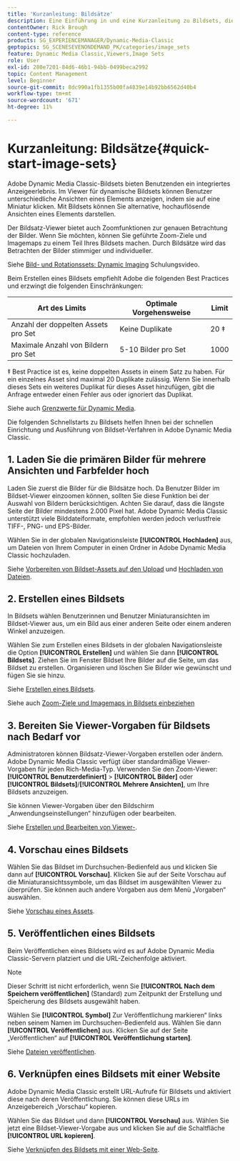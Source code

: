 ```yaml
---
title: 'Kurzanleitung: Bildsätze'
description: Eine Einführung in und eine Kurzanleitung zu Bildsets, die Ihnen den schnellen Einstieg in die Verwendung von Bildset-Techniken in Adobe Dynamic Media Classic erleichtern.
contentOwner: Rick Brough
content-type: reference
products: SG_EXPERIENCEMANAGER/Dynamic-Media-Classic
geptopics: SG_SCENESEVENONDEMAND_PK/categories/image_sets
feature: Dynamic Media Classic,Viewers,Image Sets
role: User
exl-id: 280e7201-84d6-46b1-94bb-0499beca2992
topic: Content Management
level: Beginner
source-git-commit: 8dc990a1fb1355b00fa4839e14b92bb6562d40b4
workflow-type: tm+mt
source-wordcount: '671'
ht-degree: 11%

---
```


# Kurzanleitung: Bildsätze{#quick-start-image-sets}

Adobe Dynamic Media Classic-Bildsets bieten Benutzenden ein integriertes Anzeigeerlebnis. Im Viewer für dynamische Bildsets können Benutzer unterschiedliche Ansichten eines Elements anzeigen, indem sie auf eine Miniatur klicken. Mit Bildsets können Sie alternative, hochauflösende Ansichten eines Elements darstellen.

Der Bildsatz-Viewer bietet auch Zoomfunktionen zur genauen Betrachtung der Bilder. Wenn Sie möchten, können Sie geführte Zoom-Ziele und Imagemaps zu einem Teil Ihres Bildsets machen. Durch Bildsätze wird das Betrachten der Bilder stimmiger und individueller.

Siehe [Bild- und Rotationssets: Dynamic Imaging](https://s7d5.scene7.com/s7viewers/html5/VideoViewer.html?videoserverurl=https://s7d5.scene7.com/is/content/&emailurl=https://s7d5.scene7.com/s7/emailFriend&serverUrl=https://s7d5.scene7.com/is/image/&config=Scene7SharedAssets/Universal_HTML5_Video&contenturl=https://s7d5.scene7.com/skins/&asset=S7tutorials/556_Image%20&%20Spin%20Sets_converted%20renamed_Dynamic%20Imaging-AVS) Schulungsvideo.

Beim Erstellen eines Bildsets empfiehlt Adobe die folgenden Best Practices und erzwingt die folgenden Einschränkungen:

| Art des Limits | Optimale Vorgehensweise | Limit |
| --- | --- | --- |
| Anzahl der doppelten Assets pro Set | Keine Duplikate | 20 ‡ |
| Maximale Anzahl von Bildern pro Set | 5-10 Bilder pro Set | 1000 |

‡ Best Practice ist es, keine doppelten Assets in einem Satz zu haben. Für ein einzelnes Asset sind maximal 20 Duplikate zulässig. Wenn Sie innerhalb dieses Sets ein weiteres Duplikat für dieses Asset hinzufügen, gibt die Anfrage entweder einen Fehler aus oder ignoriert das Duplikat.

Siehe auch [Grenzwerte für Dynamic Media](/help/using/limitations.md).

Die folgenden Schnellstarts zu Bildsets helfen Ihnen bei der schnellen Einrichtung und Ausführung von Bildset-Verfahren in Adobe Dynamic Media Classic.

## &#x200B;1. Laden Sie die primären Bilder für mehrere Ansichten und Farbfelder hoch

Laden Sie zuerst die Bilder für die Bildsätze hoch. Da Benutzer Bilder im Bildset-Viewer einzoomen können, sollten Sie diese Funktion bei der Auswahl von Bildern berücksichtigen. Achten Sie darauf, dass die längste Seite der Bilder mindestens 2.000 Pixel hat. Adobe Dynamic Media Classic unterstützt viele Bilddateiformate, empfohlen werden jedoch verlustfreie TIFF-, PNG- und EPS-Bilder.

Wählen Sie in der globalen Navigationsleiste **[!UICONTROL Hochladen]** aus, um Dateien von Ihrem Computer in einen Ordner in Adobe Dynamic Media Classic hochzuladen.

Siehe [Vorbereiten von Bildset-Assets auf den Upload](preparing-image-set-assets-upload.md#preparing-image-set-assets-for-upload) und [Hochladen von Dateien](uploading-files.md#uploading-your-files).

## &#x200B;2. Erstellen eines Bildsets

In Bildsets wählen Benutzerinnen und Benutzer Miniaturansichten im Bildset-Viewer aus, um ein Bild aus einer anderen Seite oder einem anderen Winkel anzuzeigen.

Wählen Sie zum Erstellen eines Bildsets in der globalen Navigationsleiste die Option **[!UICONTROL Erstellen]** und wählen Sie dann **[!UICONTROL Bildsets]**. Ziehen Sie im Fenster Bildset Ihre Bilder auf die Seite, um das Bildset zu erstellen. Organisieren und löschen Sie Bilder wie gewünscht und fügen Sie sie hinzu. 

Siehe [Erstellen eines Bildsets](creating-image-set.md#creating-an-image-set).

Siehe auch [Zoom-Ziele und Imagemaps in Bildsets einbeziehen](/help/using/including-zoom-targets-image-maps-image-sets.md)

## &#x200B;3. Bereiten Sie Viewer-Vorgaben für Bildsets nach Bedarf vor

Administratoren können Bildsatz-Viewer-Vorgaben erstellen oder ändern. Adobe Dynamic Media Classic verfügt über standardmäßige Viewer-Vorgaben für jeden Rich-Media-Typ. Verwenden Sie den Zoom-Viewer: **[!UICONTROL Benutzerdefiniert]** > **[!UICONTROL Bilder]** oder **[!UICONTROL Bildsets]**/**[!UICONTROL Mehrere Ansichten]**, um Ihre Bildsets anzuzeigen.

Sie können Viewer-Vorgaben über den Bildschirm „Anwendungseinstellungen“ hinzufügen oder bearbeiten.

Siehe [Erstellen und Bearbeiten von Viewer-](application-setup.md#adding-and-editing-viewer-presets).

## &#x200B;4. Vorschau eines Bildsets

Wählen Sie das Bildset im Durchsuchen-Bedienfeld aus und klicken Sie dann auf **[!UICONTROL Vorschau]**. Klicken Sie auf der Seite Vorschau auf die Miniaturansichtssymbole, um das Bildset im ausgewählten Viewer zu überprüfen. Sie können auch andere Vorgaben aus dem Menü „Vorgaben“ auswählen. 

Siehe [Vorschau eines Assets](previewing-asset.md#previewing-an-asset).

## &#x200B;5. Veröffentlichen eines Bildsets

Beim Veröffentlichen eines Bildsets wird es auf Adobe Dynamic Media Classic-Servern platziert und die URL-Zeichenfolge aktiviert.

>[!NOTE]
>
>Dieser Schritt ist nicht erforderlich, wenn Sie **[!UICONTROL Nach dem Speichern veröffentlichen]** (Standard) zum Zeitpunkt der Erstellung und Speicherung des Bildsets ausgewählt haben.

Wählen Sie **[!UICONTROL Symbol]** Zur Veröffentlichung markieren“ links neben seinem Namen im Durchsuchen-Bedienfeld aus. Wählen Sie dann **[!UICONTROL Veröffentlichen]** aus. Klicken Sie auf der Seite „Veröffentlichen“ auf **[!UICONTROL Veröffentlichung starten]**.

Siehe [Dateien veröffentlichen](publishing-files.md#publishing-files).

## &#x200B;6. Verknüpfen eines Bildsets mit einer Website

Adobe Dynamic Media Classic erstellt URL-Aufrufe für Bildsets und aktiviert diese nach deren Veröffentlichung. Sie können diese URLs im Anzeigebereich „Vorschau“ kopieren.

Wählen Sie das Bildset und dann **[!UICONTROL Vorschau]** aus. Wählen Sie jetzt eine Bildset-Viewer-Vorgabe aus und klicken Sie auf die Schaltfläche **[!UICONTROL URL kopieren]**.

Siehe [Verknüpfen des Bildsets mit einer Web-Seite](linking-image-set-web-page.md#linking-an-image-set-to-a-web-page).
